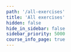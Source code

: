```yaml
---
path: '/all-exercises'
title: 'All exercises'
hidden: false
hide_in_sidebar: false
sidebar_priority: 5000
course_info_page: true
---
```


<exercises-in-all-sections></exercises-in-all-sections>

